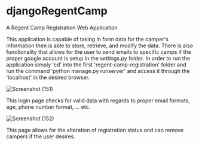 # djangoRegentCamp
A Regent Camp Registration Web Application

This application is capable of taking in form data for the camper's information then is able to store, retrieve, and modify the data. 
There is also functionality that allows for the user to send emails to specific camps if the proper google account is setup in the settings.py folder.
In order to run the application simply 'cd' into the first 'regent-camp-registration' folder and run the command 'python manage.py runserver' and access
it through the 'localhost' in the desired browser.


![Screenshot (151)](https://github.com/Awpertunistic/djangoRegentCamp/assets/79562283/94a70219-0c83-4c13-b63c-6b28e9143813)


This login page checks for valid data with regards to proper email formats, age, phone number format, ... etc.


![Screenshot (152)](https://github.com/Awpertunistic/djangoRegentCamp/assets/79562283/d77978d1-2ed6-4aff-8815-4802fb48ed0c)


This page allows for the alteration of registration status and can remove campers if the user desires. 
